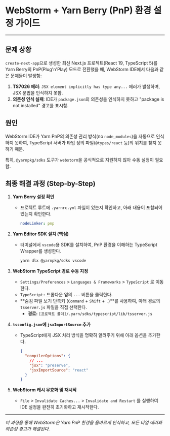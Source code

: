 # WebStorm + Yarn Berry (PnP) 환경 설정 가이드

---

## 문제 상황

`create-next-app`으로 생성한 최신 Next.js 프로젝트(React 19, TypeScript 5)를 Yarn Berry의 PnP(Plug'n'Play) 모드로 전환했을 때, WebStorm IDE에서 다음과 같은 문제들이 발생함:

1.  **TS7026 에러**: `JSX element implicitly has type any...` 에러가 발생하며, JSX 문법을 인식하지 못함.
2.  **의존성 인식 실패**: IDE가 `package.json`의 의존성을 인식하지 못하고 "package is not installed" 경고를 표시함.

## 원인

WebStorm IDE가 Yarn PnP의 의존성 관리 방식(no `node_modules`)을 자동으로 인식하지 못하여, TypeScript 서버가 타입 정의 파일(`@types/react` 등)의 위치를 찾지 못하기 때문.

특히, `@yarnpkg/sdks` 도구가 `webstorm`을 공식적으로 지원하지 않아 수동 설정이 필요함.

## 최종 해결 과정 (Step-by-Step)

1.  **Yarn Berry 설정 확인**
    - 프로젝트 루트에 `.yarnrc.yml` 파일이 있는지 확인하고, 아래 내용이 포함되어 있는지 확인한다.
      ```yaml
      nodeLinker: pnp
      ```

2.  **Yarn Editor SDK 설치 (핵심)**
    - 터미널에서 `vscode`용 SDK를 설치하여, PnP 환경을 이해하는 TypeScript Wrapper를 생성한다.
      ```bash
      yarn dlx @yarnpkg/sdks vscode
      ```

3.  **WebStorm TypeScript 경로 수동 지정**
    - `Settings/Preferences` > `Languages & Frameworks` > `TypeScript` 로 이동한다.
    - `TypeScript:` 드롭다운 옆의 `...` 버튼을 클릭한다.
    - **숨김 파일 보기 단축키 (`Command` + `Shift` + `.`)**를 사용하여, 아래 경로의 `tsserver.js` 파일을 직접 선택한다.
      - **경로:** `[프로젝트 폴더]/.yarn/sdks/typescript/lib/tsserver.js`

4.  **`tsconfig.json`에 `jsxImportSource` 추가**
    - TypeScript에게 JSX 처리 방식을 명확히 알려주기 위해 아래 옵션을 추가한다.
      ```json
      {
        "compilerOptions": {
          // ...
          "jsx": "preserve",
          "jsxImportSource": "react"
        }
      }
      ```

5.  **WebStorm 캐시 무효화 및 재시작**
    - `File` > `Invalidate Caches...` > `Invalidate and Restart` 를 실행하여 IDE 설정을 완전히 초기화하고 재시작한다.

---

*이 과정을 통해 WebStorm은 Yarn PnP 환경을 올바르게 인식하고, 모든 타입 에러와 의존성 경고가 해결된다.*
